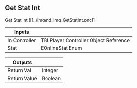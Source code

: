 ## Get Stat Int
Get Stat Int
![[../img/nd_img_GetStatInt.png]]

|Inputs||
|--|--|
| In Controller | TBLPlayer Controller Object Reference |
| Stat | EOnlineStat Enum |

|Outputs||
|--|--|
| Return Val | Integer |
| Return Value | Boolean |
